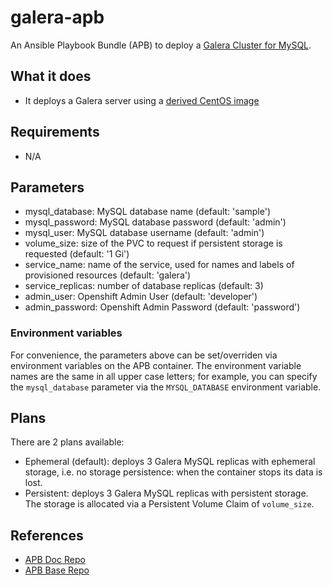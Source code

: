 galera-apb
===============

An Ansible Playbook Bundle (APB) to deploy a [Galera Cluster for MySQL](http://galeracluster.com).

## What it does
* It deploys a Galera server using a [derived CentOS image](https://github.com/beekhof/galera-container/blob/master/Dockerfile)

## Requirements
* N/A

## Parameters

* mysql_database: MySQL database name (default: 'sample')
* mysql_password: MySQL database password (default: 'admin')
* mysql_user: MySQL database username (default: 'admin')
* volume_size: size of the PVC to request if persistent storage is requested (default: '1 Gi')
* service_name: name of the service, used for names and labels of provisioned resources (default: 'galera')
* service_replicas: number of database replicas (default: 3)
* admin_user: Openshift Admin User (default: 'developer')
* admin_password: Openshift Admin Password (default: 'password')

### Environment variables

For convenience, the parameters above can be set/overriden via environment variables on the APB container. The environment variable names are the same in all upper case letters; for example, you can specify the `mysql_database` parameter via the `MYSQL_DATABASE` environment variable.

## Plans

There are 2 plans available:

* Ephemeral (default): deploys 3 Galera MySQL replicas with ephemeral storage, i.e. no storage persistence: when the container stops its data is lost.
* Persistent: deploys 3 Galera MySQL replicas with persistent storage. The storage is allocated via a Persistent Volume Claim of `volume_size`.

## References

- [APB Doc Repo](https://github.com/ansibleplaybookbundle/ansible-playbook-bundle)
- [APB Base Repo](https://github.com/ansibleplaybookbundle/apb-base)
